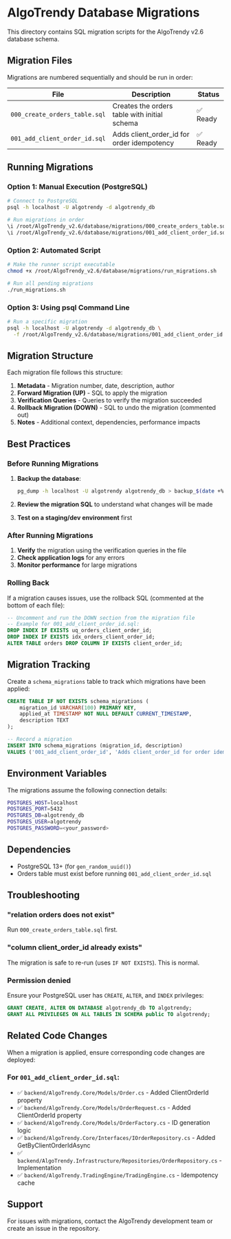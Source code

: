 # AlgoTrendy Database Migrations

This directory contains SQL migration scripts for the AlgoTrendy v2.6 database schema.

## Migration Files

Migrations are numbered sequentially and should be run in order:

| File | Description | Status |
|------|-------------|--------|
| `000_create_orders_table.sql` | Creates the orders table with initial schema | ✅ Ready |
| `001_add_client_order_id.sql` | Adds client_order_id for order idempotency | ✅ Ready |

## Running Migrations

### Option 1: Manual Execution (PostgreSQL)

```bash
# Connect to PostgreSQL
psql -h localhost -U algotrendy -d algotrendy_db

# Run migrations in order
\i /root/AlgoTrendy_v2.6/database/migrations/000_create_orders_table.sql
\i /root/AlgoTrendy_v2.6/database/migrations/001_add_client_order_id.sql
```

### Option 2: Automated Script

```bash
# Make the runner script executable
chmod +x /root/AlgoTrendy_v2.6/database/migrations/run_migrations.sh

# Run all pending migrations
./run_migrations.sh
```

### Option 3: Using psql Command Line

```bash
# Run a specific migration
psql -h localhost -U algotrendy -d algotrendy_db \
  -f /root/AlgoTrendy_v2.6/database/migrations/001_add_client_order_id.sql
```

## Migration Structure

Each migration file follows this structure:

1. **Metadata** - Migration number, date, description, author
2. **Forward Migration (UP)** - SQL to apply the migration
3. **Verification Queries** - Queries to verify the migration succeeded
4. **Rollback Migration (DOWN)** - SQL to undo the migration (commented out)
5. **Notes** - Additional context, dependencies, performance impacts

## Best Practices

### Before Running Migrations

1. **Backup the database**:
   ```bash
   pg_dump -h localhost -U algotrendy algotrendy_db > backup_$(date +%Y%m%d_%H%M%S).sql
   ```

2. **Review the migration SQL** to understand what changes will be made

3. **Test on a staging/dev environment** first

### After Running Migrations

1. **Verify** the migration using the verification queries in the file
2. **Check application logs** for any errors
3. **Monitor performance** for large migrations

### Rolling Back

If a migration causes issues, use the rollback SQL (commented at the bottom of each file):

```sql
-- Uncomment and run the DOWN section from the migration file
-- Example for 001_add_client_order_id.sql:
DROP INDEX IF EXISTS uq_orders_client_order_id;
DROP INDEX IF EXISTS idx_orders_client_order_id;
ALTER TABLE orders DROP COLUMN IF EXISTS client_order_id;
```

## Migration Tracking

Create a `schema_migrations` table to track which migrations have been applied:

```sql
CREATE TABLE IF NOT EXISTS schema_migrations (
    migration_id VARCHAR(100) PRIMARY KEY,
    applied_at TIMESTAMP NOT NULL DEFAULT CURRENT_TIMESTAMP,
    description TEXT
);

-- Record a migration
INSERT INTO schema_migrations (migration_id, description)
VALUES ('001_add_client_order_id', 'Adds client_order_id for order idempotency');
```

## Environment Variables

The migrations assume the following connection details:

```bash
POSTGRES_HOST=localhost
POSTGRES_PORT=5432
POSTGRES_DB=algotrendy_db
POSTGRES_USER=algotrendy
POSTGRES_PASSWORD=<your_password>
```

## Dependencies

- PostgreSQL 13+ (for `gen_random_uuid()`)
- Orders table must exist before running `001_add_client_order_id.sql`

## Troubleshooting

### "relation orders does not exist"

Run `000_create_orders_table.sql` first.

### "column client_order_id already exists"

The migration is safe to re-run (uses `IF NOT EXISTS`). This is normal.

### Permission denied

Ensure your PostgreSQL user has `CREATE`, `ALTER`, and `INDEX` privileges:

```sql
GRANT CREATE, ALTER ON DATABASE algotrendy_db TO algotrendy;
GRANT ALL PRIVILEGES ON ALL TABLES IN SCHEMA public TO algotrendy;
```

## Related Code Changes

When a migration is applied, ensure corresponding code changes are deployed:

### For `001_add_client_order_id.sql`:

- ✅ `backend/AlgoTrendy.Core/Models/Order.cs` - Added ClientOrderId property
- ✅ `backend/AlgoTrendy.Core/Models/OrderRequest.cs` - Added ClientOrderId property
- ✅ `backend/AlgoTrendy.Core/Models/OrderFactory.cs` - ID generation logic
- ✅ `backend/AlgoTrendy.Core/Interfaces/IOrderRepository.cs` - Added GetByClientOrderIdAsync
- ✅ `backend/AlgoTrendy.Infrastructure/Repositories/OrderRepository.cs` - Implementation
- ✅ `backend/AlgoTrendy.TradingEngine/TradingEngine.cs` - Idempotency cache

## Support

For issues with migrations, contact the AlgoTrendy development team or create an issue in the repository.
